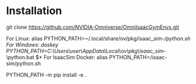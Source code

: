 # Installation
git clone https://github.com/NVIDIA-Omniverse/OmniIsaacGymEnvs.git

For Linux: alias PYTHON_PATH=~/.local/share/ov/pkg/isaac_sim-*/python.sh
For Windows: doskey PYTHON_PATH=C:\Users\user\AppData\Local\ov\pkg\isaac_sim-*\python.bat $*
For IsaacSim Docker: alias PYTHON_PATH=/isaac-sim/python.sh

PYTHON_PATH -m pip install -e .
